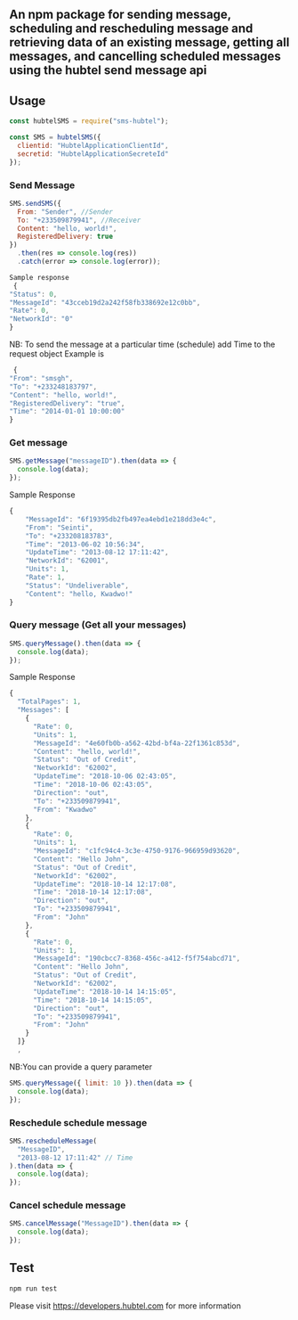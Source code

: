 ## An npm package for sending message, scheduling and rescheduling message and retrieving data of an existing message, getting all messages, and cancelling scheduled messages using the hubtel send message api

## Usage

```javascript
const hubtelSMS = require("sms-hubtel");
```

```javascript
const SMS = hubtelSMS({
  clientid: "HubtelApplicationClientId",
  secretid: "HubtelApplicationSecreteId"
});
```

### Send Message

```javascript
SMS.sendSMS({
  From: "Sender", //Sender
  To: "+233509879941", //Receiver
  Content: "hello, world!",
  RegisteredDelivery: true
})
  .then(res => console.log(res))
  .catch(error => console.log(error));
```

```javascript
Sample response
 {
"Status": 0,
"MessageId": "43cceb19d2a242f58fb338692e12c0bb",
"Rate": 0,
"NetworkId": "0"
}
```

NB: To send the message at a particular time (schedule) add Time to the request object
Example is

```javascript
 {
"From": "smsgh",
"To": "+233248183797",
"Content": "hello, world!",
"RegisteredDelivery": "true",
"Time": "2014-01-01 10:00:00"
}
```

### Get message

```javascript
SMS.getMessage("messageID").then(data => {
  console.log(data);
});
```

Sample Response

```javascript
{
    "MessageId": "6f19395db2fb497ea4ebd1e218dd3e4c",
    "From": "Seinti",
    "To": "+233208183783",
    "Time": "2013-06-02 10:56:34",
    "UpdateTime": "2013-08-12 17:11:42",
    "NetworkId": "62001",
    "Units": 1,
    "Rate": 1,
    "Status": "Undeliverable",
    "Content": "hello, Kwadwo!"
}
```

### Query message (Get all your messages)

```javascript
SMS.queryMessage().then(data => {
  console.log(data);
});
```

Sample Response

```javascript
{
  "TotalPages": 1,
  "Messages": [
    {
      "Rate": 0,
      "Units": 1,
      "MessageId": "4e60fb0b-a562-42bd-bf4a-22f1361c853d",
      "Content": "hello, world!",
      "Status": "Out of Credit",
      "NetworkId": "62002",
      "UpdateTime": "2018-10-06 02:43:05",
      "Time": "2018-10-06 02:43:05",
      "Direction": "out",
      "To": "+233509879941",
      "From": "Kwadwo"
    },
    {
      "Rate": 0,
      "Units": 1,
      "MessageId": "c1fc94c4-3c3e-4750-9176-966959d93620",
      "Content": "Hello John",
      "Status": "Out of Credit",
      "NetworkId": "62002",
      "UpdateTime": "2018-10-14 12:17:08",
      "Time": "2018-10-14 12:17:08",
      "Direction": "out",
      "To": "+233509879941",
      "From": "John"
    },
    {
      "Rate": 0,
      "Units": 1,
      "MessageId": "190cbcc7-8368-456c-a412-f5f754abcd71",
      "Content": "Hello John",
      "Status": "Out of Credit",
      "NetworkId": "62002",
      "UpdateTime": "2018-10-14 14:15:05",
      "Time": "2018-10-14 14:15:05",
      "Direction": "out",
      "To": "+233509879941",
      "From": "John"
    }
  ]}
  ,
```

NB:You can provide a query parameter

```javascript
SMS.queryMessage({ limit: 10 }).then(data => {
  console.log(data);
});
```

### Reschedule schedule message

```javascript
SMS.rescheduleMessage(
  "MessageID",
  "2013-08-12 17:11:42" // Time
).then(data => {
  console.log(data);
});
```

### Cancel schedule message

```javascript
SMS.cancelMessage("MessageID").then(data => {
  console.log(data);
});
```

## Test

```javascript
npm run test
```

Please visit https://developers.hubtel.com for more information
